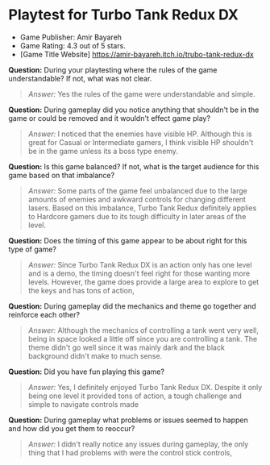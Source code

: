 # Playtest for Turbo Tank Redux DX

* Game Publisher: Amir Bayareh
* Game Rating: 4.3 out of 5 stars.
* [Game Title Website] https://amir-bayareh.itch.io/trubo-tank-redux-dx

**Question:** During your playtesting where the rules of the game understandable? If not, what was not clear.
> _Answer:_ Yes the rules of the game were understandable and simple.

**Question:** During gameplay did you notice anything that shouldn't be in the game or could be removed and it wouldn't effect game play?
> _Answer:_ I noticed that the enemies have visible HP. Although this is great for Casual or Intermediate gamers, I think visible HP shouldn't be in the game unless its a boss type enemy.

**Question:** Is this game balanced? If not, what is the target audience for this game based on that imbalance?
> _Answer:_ Some parts of the game feel unbalanced due to the large amounts of enemies and awkward controls for changing different lasers. Based on this imbalance, Turbo Tank Redux definitely applies to Hardcore gamers due to its tough difficulty in later areas of the level.

**Question:** Does the timing of this game appear to be about right for this type of game?
> _Answer:_ Since Turbo Tank Redux DX is an action only has one level and is a demo, the timing doesn't feel right for those wanting more levels. However, the game does provide a large area to explore to get the keys and has tons of action,

**Question:** During gameplay did the mechanics and theme go together and reinforce each other?
> _Answer:_ Although the mechanics of controlling a tank went very well, being in space looked a little off since you are controlling a tank. The theme didn't go well since it was mainly dark and the black background didn't make to much sense.

**Question:** Did you have fun playing this game?
> _Answer:_ Yes, I definitely enjoyed Turbo Tank Redux DX. Despite it only being one level it provided tons of action, a tough challenge and simple to navigate controls made

**Question:** During gameplay what problems or issues seemed to happen and how did you get them to reoccur?
> _Answer:_ I didn't really notice any issues during gameplay, the only thing that I had problems with were the control stick controls,
